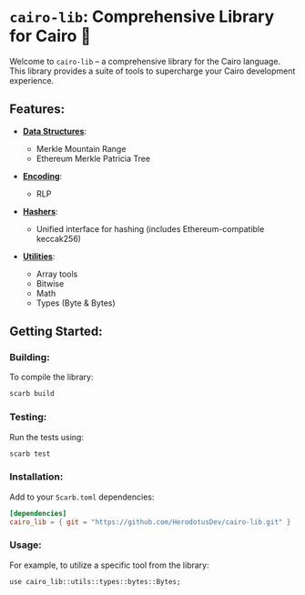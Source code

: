 # `cairo-lib`: Comprehensive Library for Cairo 🐺

Welcome to `cairo-lib` – a comprehensive library for the Cairo language. This library provides a suite of tools to supercharge your Cairo development experience.

## Features:

- [**Data Structures**](https://github.com/HerodotusDev/cairo-lib/tree/main/src/data_structures):
  - Merkle Mountain Range
  - Ethereum Merkle Patricia Tree

- [**Encoding**](https://github.com/HerodotusDev/cairo-lib/tree/main/src/encoding):
  - RLP

- [**Hashers**](https://github.com/HerodotusDev/cairo-lib/tree/main/src/hashing):
  - Unified interface for hashing (includes Ethereum-compatible keccak256)

- [**Utilities**](https://github.com/HerodotusDev/cairo-lib/tree/main/src/utils):
  - Array tools
  - Bitwise
  - Math
  - Types (Byte & Bytes)

## Getting Started:

### Building:
To compile the library:
```bash
scarb build
```

### Testing:
Run the tests using:
```bash
scarb test
```

### Installation:
Add to your `Scarb.toml` dependencies:
```toml
[dependencies]
cairo_lib = { git = "https://github.com/HerodotusDev/cairo-lib.git" }
```

### Usage:
For example, to utilize a specific tool from the library:
```cairo
use cairo_lib::utils::types::bytes::Bytes;
```

